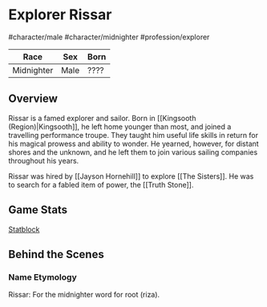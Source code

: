 # Explorer Rissar
#character/male #character/midnighter #profession/explorer

Race | Sex | Born
-----|-----|-----
Midnighter | Male | ????

## Overview
Rissar is a famed explorer and sailor. Born in [[Kingsooth (Region)|Kingsooth]], he left home younger than most, and joined a travelling performance troupe. They taught him useful life skills in return for his magical prowess and ability to wonder. He yearned, however, for distant shores and the unknown, and he left them to join various sailing companies throughout his years.

Rissar was hired by [[Jayson Hornehill]] to explore [[The Sisters]]. He was to search for a fabled item of power, the [[Truth Stone]].

## Game Stats
[Statblock](https://imp1.github.io/statblocks/statblock.html?load=Rissar)

## Behind the Scenes
### Name Etymology
Rissar: For the midnighter word for root (riza).